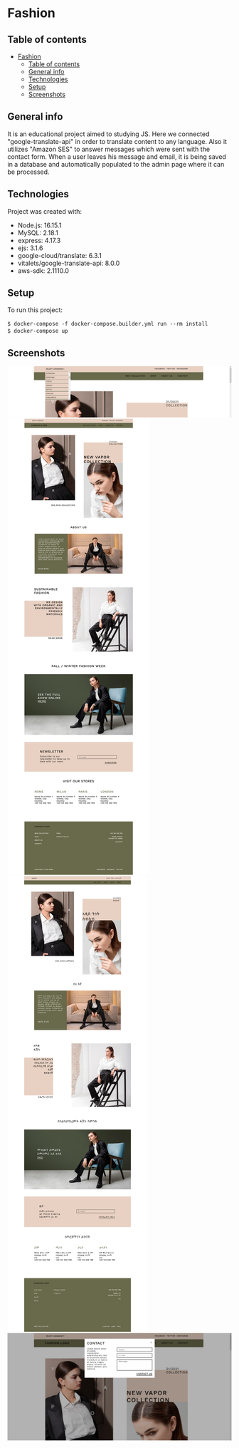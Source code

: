 # Fashion

## Table of contents
- [Fashion](#fashion)
  - [Table of contents](#table-of-contents)
  - [General info](#general-info)
  - [Technologies](#technologies)
  - [Setup](#setup)
  - [Screenshots](#screenshots)

## General info
It is an educational project aimed to studying JS. Here we connected "google-translate-api" in order to translate content to any language. Also it utilizes "Amazon SES" to answer messages which were sent with the contact form. When a user leaves his message and email, it is being saved in a database and automatically populated to the admin page where it can be processed.     
	
## Technologies
Project was created with:
* Node.js: 16.15.1
* MySQL: 2.18.1
* express: 4.17.3
* ejs: 3.1.6
* google-cloud/translate: 6.3.1
* vitalets/google-translate-api: 8.0.0
* aws-sdk: 2.1110.0
	
## Setup
To run this project:

```
$ docker-compose -f docker-compose.builder.yml run --rm install
$ docker-compose up
```
## Screenshots
![Dropdown with languages list](./screenshots/dropdown_lang_list.png)
![Original english](./screenshots/original_eng.png)
![Translated to some language](./screenshots/translated_to_lang1.png)
![Contact form](./screenshots/contact_form.png)
